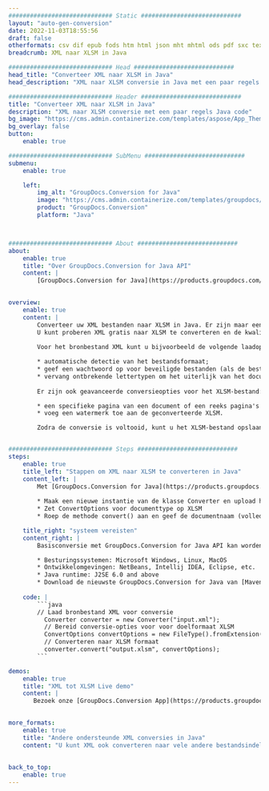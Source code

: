 ```yaml
---
############################# Static ############################
layout: "auto-gen-conversion"
date: 2022-11-03T18:55:56
draft: false
otherformats: csv dif epub fods htm html json mht mhtml ods pdf sxc tex tsv xlam xls xlsb xlsm xlsx xlt xltm xltx xml xps
breadcrumb: XML naar XLSM in Java

############################# Head ############################
head_title: "Converteer XML naar XLSM in Java"
head_description: "XML naar XLSM conversie in Java met een paar regels code. Converteer meer dan 160 bestandsindelingen met de GroupDocs-documentconversie-API voor Java"

############################# Header ############################
title: "Converteer XML naar XLSM in Java"
description: "XML naar XLSM conversie met een paar regels Java code"
bg_image: "https://cms.admin.containerize.com/templates/aspose/App_Themes/V3/images/bg/header1.png"
bg_overlay: false
button:
    enable: true

############################# SubMenu ############################
submenu:
    enable: true

    left:
        img_alt: "GroupDocs.Conversion for Java"
        image: "https://cms.admin.containerize.com/templates/groupdocs/images/product-logos/90x90-noborder/groupdocs-conversion-java.png"
        product: "GroupDocs.Conversion"
        platform: "Java"



############################# About ############################
about:
    enable: true
    title: "Over GroupDocs.Conversion for Java API"
    content: |
        [GroupDocs.Conversion for Java](https://products.groupdocs.com/conversion/java/) is een geavanceerde conversie-API voor bestandsindelingen voor het converteren tussen populaire afbeeldings- en documentindelingen zoals Microsoft Office, OpenDocument, PDF, HTML, e-mail, CAD. en nog veel meer met slechts een paar regels code. De native API detecteert automatisch de formaten van de originele documenten en biedt veel opties voor het aanpassen van de geconverteerde documenten. Naast de functie om informatie uit een document te extraheren, ondersteunt het standaard ook het cachen van de conversieresultaten naar de lokale schijf. Elk type cacheopslag kan echter worden ondersteund door de juiste interfaces te implementeren - Amazon S3, Dropbox, Google Drive, Windows Azure, Reddis of andere.
    

overview:
    enable: true
    content: |
        Converteer uw XML bestanden naar XLSM in Java. Er zijn maar een paar regels Java code nodig op elk platform naar keuze, zoals Windows, Linux, macOS.
        U kunt proberen XML gratis naar XLSM te converteren en de kwaliteit van de conversieresultaten te evalueren. Naast eenvoudige scripts voor bestandsconversie, kunt u meer geavanceerde opties proberen voor het laden van het XML-bronbestand en het opslaan van de XLSM-uitvoer. 
        
        Voor het bronbestand XML kunt u bijvoorbeeld de volgende laadopties gebruiken:

        * automatische detectie van het bestandsformaat;
        * geef een wachtwoord op voor beveiligde bestanden (als de bestandsindeling dit ondersteunt);
        * vervang ontbrekende lettertypen om het uiterlijk van het document te behouden.
        
        Er zijn ook geavanceerde conversieopties voor het XLSM-bestand:

        * een specifieke pagina van een document of een reeks pagina's converteren;
        * voeg een watermerk toe aan de geconverteerde XLSM.

        Zodra de conversie is voltooid, kunt u het XLSM-bestand opslaan in uw lokale bestandspad of in opslag van derden, zoals FTP, Amazon S3, Google Drive, Dropbox enz. Let op - om XML te converteren tot XLSM, hoeft u geen extra software te installeren, zoals MS Office, Open Office, Adobe Acrobat Reader etc.


############################# Steps ############################
steps:
    enable: true
    title_left: "Stappen om XML naar XLSM te converteren in Java"
    content_left: |
        Met [GroupDocs.Conversion for Java](https://products.groupdocs.com/conversion/java/) kunnen ontwikkelaars het XML-bestand eenvoudig converteren naar XLSM met een paar regels code.
        
        * Maak een nieuwe instantie van de klasse Converter en upload het bestand XML met het volledige pad
        * Zet ConvertOptions voor documenttype op XLSM
        * Roep de methode convert() aan en geef de documentnaam (volledig pad) en formaat (XLSM) door als parameter

    title_right: "systeem vereisten"
    content_right: |
        Basisconversie met GroupDocs.Conversion for Java API kan worden gedaan met slechts een paar regels code. Onze API's worden ondersteund op alle belangrijke platforms en besturingssystemen. Voordat u de onderstaande code uitvoert, moet u ervoor zorgen dat de volgende vereisten op uw systeem zijn geïnstalleerd.

        * Besturingssystemen: Microsoft Windows, Linux, MacOS
        * Ontwikkelomgevingen: NetBeans, Intellij IDEA, Eclipse, etc.
        * Java runtime: J2SE 6.0 and above
        * Download de nieuwste GroupDocs.Conversion for Java van [Maven](https://repository.groupdocs.com/webapp/#/artifacts/browse/tree/General/repo/com/groupdocs/groupdocs-conversion)
         
    code: |
        ```java    
        // Laad bronbestand XML voor conversie
          Converter converter = new Converter("input.xml");
          // Bereid conversie-opties voor voor doelformaat XLSM
          ConvertOptions convertOptions = new FileType().fromExtension("xlsm").getConvertOptions();
          // Converteren naar XLSM formaat
          converter.convert("output.xlsm", convertOptions);
        ```

demos:
    enable: true
    title: "XML tot XLSM Live demo"
    content: |
       Bezoek onze [GroupDocs.Conversion App](https://products.groupdocs.app/conversion/family) website en probeer XML naar XLSM conversie nu. De gratis demo heeft de volgende voordelen:
          

more_formats:
    enable: true
    title: "Andere ondersteunde XML conversies in Java"
    content: "U kunt XML ook converteren naar vele andere bestandsindelingen. Zie de lijst hieronder."
       
       
back_to_top:
    enable: true
---
```

